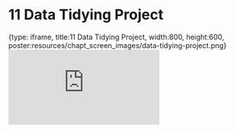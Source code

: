 # 11 Data Tidying Project
 
{type: iframe, title:11 Data Tidying Project, width:800, height:600, poster:resources/chapt_screen_images/data-tidying-project.png}
![](https://datatrail-jhu.github.io/06_datacleaning/no_toc/data-tidying-project.html)
 

 
